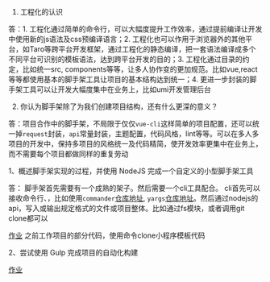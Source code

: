 1. 工程化的认识

答：1. 工程化通过简单的命令行，可以大幅度提升工作效率，通过提前编译让开发中使用新的js语法及css预编译语言；2. 工程化也可以作用于浏览器外的其他平台，如Taro等跨平台开发框架，通过工程化的静态编译，把一套语法编译成多个不同平台可识别的模板语法，达到跨平台开发的目的；3. 工程化通过目录的约定，比如统一src, components等等，让多人协作变的更加规范。比如vue,react等等都使用基本的脚手架工具让项目的基本结构达到统一；4. 更进一步封装的脚手架工具可以让开发大幅度集中在业务上，比如umi开发管理后台

2. 你认为脚手架除了为我们创建项目结构，还有什么更深的意义？

答：项目合作中的脚手架，不局限于仅仅`vue-cli`这样简单的项目配置，还可以统一掉`request`封装，`api`常量封装，主题配置，代码风格，lint等等。可以在多人多项目的开发中，保持多项目的风格统一及代码精简，使开发效率更集中在业务上，而不需要每个项目都做同样的重复劳动


1、概述脚手架实现的过程，并使用 NodeJS 完成一个自定义的小型脚手架工具

答： 脚手架首先需要有一个成熟的架子。然后需要一个cli工具配合。
      cli首先可以接收命令行、，比如使用`commander`[仓库地址](https://github.com/tj/commander.js/blob/HEAD/Readme_zh-CN.md), `yargs`[仓库地址](https://github.com/yargs/yargs)。然后通过nodejs的api，写入或输出规定格式的文件或项目整体。比如通过fs模块，或者调用git clone都可以

[作业](./scaffold) 之前工作项目的部分代码，使用命令clone小程序模板代码

2、尝试使用 Gulp 完成项目的自动化构建

[作业](./gulp/pages-boilerplate)